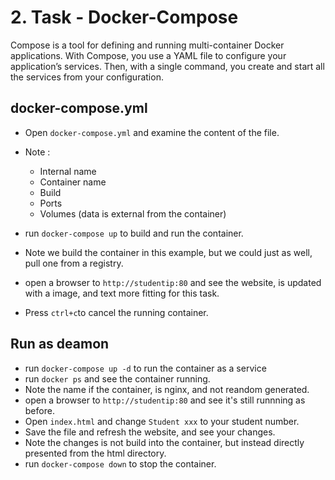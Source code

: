 # 2. Task - Docker-Compose

Compose is a tool for defining and running multi-container Docker applications. With Compose, you use a YAML file to configure your application’s services. Then, with a single command, you create and start all the services from your configuration.

## docker-compose.yml

- Open `docker-compose.yml` and examine the content of the file. 
- Note :
    - Internal name
    - Container name
    - Build
    - Ports
    - Volumes (data is external from the container)

- run `docker-compose up` to build and run the container.
- Note we build the container in this example, but we could just as well, pull one from a registry.
- open a browser to `http://studentip:80` and see the website, is updated with a image, and text more fitting for this task.
- Press `ctrl+c`to cancel the running container.

## Run as deamon

- run `docker-compose up -d` to run the container as a service
- run `docker ps` and see the container running.
- Note the name if the container, is nginx, and not reandom generated.
- open a browser to `http://studentip:80` and see it's still runnning as before.
- Open `index.html` and change `Student xxx` to your student number. 
- Save the file and refresh the website, and see your changes.
- Note the changes is not build into the container, but instead directly presented from the html directory.
- run `docker-compose down` to stop the container. 